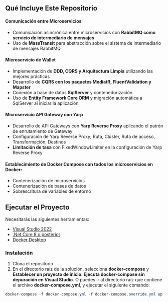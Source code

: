 ## Qué Incluye Este Repositorio

#### Comunicación entre Microservicios
* Comunicación asincrónica entre microservicios con **RabbitMQ como servicio de intermediario de mensajes**
* Uso de **MassTransit** para abstracción sobre el sistema de intermediario de mensajes RabbitMQ

#### Microservicio de Wallet
* Implementación de **DDD, CQRS y Arquitectura Limpia** utilizando las mejores prácticas
* Desarrollo de **CQRS con los paquetes MediatR, FluentValidation y Mapster**
* Conexión a base de datos **SqlServer** y contenedorización
* Uso de **Entity Framework Core ORM** y migración automática a SqlServer al iniciar la aplicación
	
#### Microservicio API Gateway con Yarp
* Desarrollo de API Gateways con **Yarp Reverse Proxy** aplicando el patrón de enrutamiento de Gateway
* Configuración de Yarp Reverse Proxy; Ruta, Clúster, Ruta de acceso, Transformación, Destinos
* **Limitación de tasa** con FixedWindowLimiter en la configuración de Yarp Reverse Proxy

#### Establecimiento de Docker Compose con todos los microservicios en Docker:
* Contenerización de microservicios
* Contenerización de bases de datos
* Sobrescritura de variables de entorno

## Ejecutar el Proyecto
Necesitarás las siguientes herramientas:

* [Visual Studio 2022](https://visualstudio.microsoft.com/downloads/)
* [.Net Core 8 o posterior](https://dotnet.microsoft.com/download/dotnet-core/8)
* [Docker Desktop](https://www.docker.com/products/docker-desktop)

### Instalación
1. Clona el repositorio
2. En el directorio raíz de la solución, selecciona **docker-compose** y **Establecer un proyecto de inicio**. **Ejecuta docker-compose sin depuración en Visual Studio**.
   O puedes ir al directorio raíz que contiene el archivo **docker-compose.yml**, y ejecutar el siguiente comando:
```csharp
docker-compose -f docker-compose.yml -f docker-compose.override.yml up -d
```